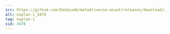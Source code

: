 ```yaml
---
src: https://github.com/Dadaism6/metadriverse-asset/releases/download/assetsv1.0.1/nuplan-1_3478.mp4
alt: nuplan-1_3478
tag: nuplan-1
vid: 3478
---
```

